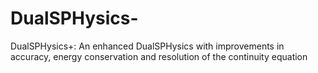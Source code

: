 # DualSPHysics-
DualSPHysics+: An enhanced DualSPHysics with improvements in accuracy, energy conservation and resolution of the continuity equation
